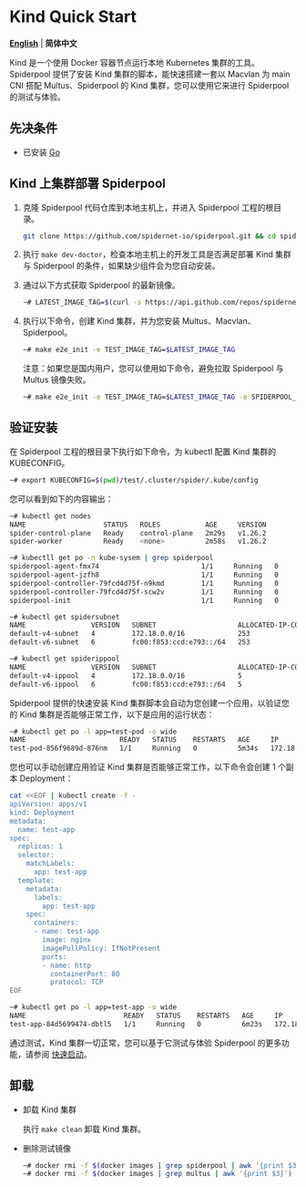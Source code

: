 # Kind Quick Start

[**English**](./get-started-kind.md) | **简体中文**

Kind 是一个使用 Docker 容器节点运行本地 Kubernetes 集群的工具。Spiderpool 提供了安装 Kind 集群的脚本，能快速搭建一套以 Macvlan 为 main CNI 搭配 Multus、Spiderpool 的 Kind 集群，您可以使用它来进行 Spiderpool 的测试与体验。

## 先决条件

* 已安装 [Go](https://go.dev/)

## Kind 上集群部署 Spiderpool

1. 克隆 Spiderpool 代码仓库到本地主机上，并进入 Spiderpool 工程的根目录。
  
    ```bash
    git clone https://github.com/spidernet-io/spiderpool.git && cd spiderpool
    ```

2. 执行 `make dev-doctor`，检查本地主机上的开发工具是否满足部署 Kind 集群与 Spiderpool 的条件，如果缺少组件会为您自动安装。

3. 通过以下方式获取 Spiderpool 的最新镜像。

    ```bash
    ~# LATEST_IMAGE_TAG=$(curl -s https://api.github.com/repos/spidernet-io/spiderpool/releases | jq -r '.[].tag_name | select(("^v1.[0-9]*.[0-9]*$"))' | head -n 1)
    ```

4. 执行以下命令，创建 Kind 集群，并为您安装 Multus、Macvlan、Spiderpool。

    ```bash
    ~# make e2e_init -e TEST_IMAGE_TAG=$LATEST_IMAGE_TAG
    ```

    注意：如果您是国内用户，您可以使用如下命令，避免拉取 Spiderpool 与 Multus 镜像失败。

    ```bash
    ~# make e2e_init -e TEST_IMAGE_TAG=$LATEST_IMAGE_TAG -e SPIDERPOOL_REGISTER=ghcr.m.daocloud.io -e IMAGE_MULTUS_REPO=ghcr.m.daocloud.io
    ```

## 验证安装

在 Spiderpool 工程的根目录下执行如下命令，为 kubectl 配置 Kind 集群的 KUBECONFIG。

```bash
~# export KUBECONFIG=$(pwd)/test/.cluster/spider/.kube/config
```

您可以看到如下的内容输出：

```bash
~# kubectl get nodes 
NAME                   STATUS   ROLES           AGE     VERSION
spider-control-plane   Ready    control-plane   2m29s   v1.26.2
spider-worker          Ready    <none>          2m58s   v1.26.2

~# kubectll get po -n kube-sysem | grep spiderpool
spiderpool-agent-fmx74                         1/1     Running   0               4m26s
spiderpool-agent-jzfh8                         1/1     Running   0               4m26s
spiderpool-controller-79fcd4d75f-n9kmd         1/1     Running   0               4m25s
spiderpool-controller-79fcd4d75f-scw2v         1/1     Running   0               4m25s
spiderpool-init                                1/1     Running   0               4m26s

~# kubectl get spidersubnet
NAME                VERSION   SUBNET                    ALLOCATED-IP-COUNT   TOTAL-IP-COUNT
default-v4-subnet   4         172.18.0.0/16             253                  253
default-v6-subnet   6         fc00:f853:ccd:e793::/64   253                  253

~# kubectl get spiderippool
NAME                VERSION   SUBNET                    ALLOCATED-IP-COUNT   TOTAL-IP-COUNT   DEFAULT   DISABLE
default-v4-ippool   4         172.18.0.0/16             5                    253              true      false
default-v6-ippool   6         fc00:f853:ccd:e793::/64   5                    253              true      false
```

Spiderpool 提供的快速安装 Kind 集群脚本会自动为您创建一个应用，以验证您的 Kind 集群是否能够正常工作，以下是应用的运行状态：

```bash
~# kubectl get po -l app=test-pod -o wide
NAME                       READY   STATUS    RESTARTS   AGE     IP             NODE            NOMINATED NODE   READINESS GATES
test-pod-856f9689d-876nm   1/1     Running   0          5m34s   172.18.40.63   spider-worker   <none>           <none>
```

您也可以手动创建应用验证 Kind 集群是否能够正常工作，以下命令会创建 1 个副本 Deployment：

```bash
cat <<EOF | kubectl create -f -
apiVersion: apps/v1
kind: Deployment
metadata:
  name: test-app
spec:
  replicas: 1
  selector:
    matchLabels:
      app: test-app
  template:
    metadata:
      labels:
        app: test-app
    spec:
      containers:
      - name: test-app
        image: nginx
        imagePullPolicy: IfNotPresent
        ports:
        - name: http
          containerPort: 80
          protocol: TCP
EOF
```

```bash
~# kubectl get po -l app=test-app -o wide
NAME                        READY   STATUS    RESTARTS   AGE     IP              NODE                   NOMINATED NODE   READINESS GATES
test-app-84d5699474-dbtl5   1/1     Running   0          6m23s   172.18.40.112   spider-control-plane   <none>           <none>
```

通过测试，Kind 集群一切正常，您可以基于它测试与体验 Spiderpool 的更多功能，请参阅 [快速启动](./docs/usage/install.md)。

## 卸载

* 卸载 Kind 集群

    执行 `make clean` 卸载 Kind 集群。

* 删除测试镜像

    ```bash
    ~# docker rmi -f $(docker images | grep spiderpool | awk '{print $3}') 
    ~# docker rmi -f $(docker images | grep multus | awk '{print $3}')
    ```
